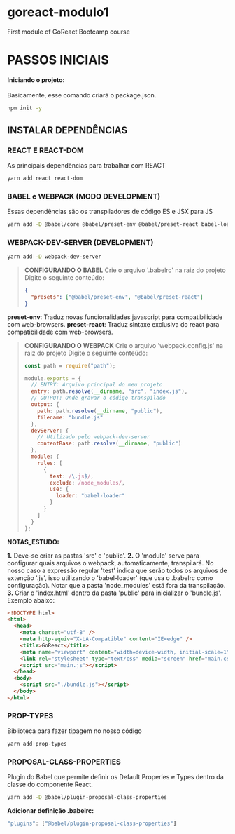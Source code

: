 # goreact-modulo1

First module of GoReact Bootcamp course

# PASSOS INICIAIS

#### Iniciando o projeto:

Basicamente, esse comando criará o package.json.

```bash
npm init -y
```

## INSTALAR DEPENDÊNCIAS

### REACT E REACT-DOM

As principais dependências para trabalhar com REACT

```bash
yarn add react react-dom
```

### BABEL e WEBPACK (MODO DEVELOPMENT)

Essas dependências são os transpiladores de código ES e JSX para JS

```bash
yarn add -D @babel/core @babel/preset-env @babel/preset-react babel-loader webpack webpack-cli
```

### WEBPACK-DEV-SERVER (DEVELOPMENT)

```bash
yarn add -D webpack-dev-server
```

> **CONFIGURANDO O BABEL**
> Crie o arquivo '.babelrc' na raiz do projeto
> Digite o seguinte conteúdo:
>
> ```json
> {
>   "presets": ["@babel/preset-env", "@babel/preset-react"]
> }
> ```

**preset-env**: Traduz novas funcionalidades javascript para compatibilidade com web-browsers.
**preset-react**: Traduz sintaxe exclusiva do react para compatibilidade com web-browsers.

> **CONFIGURANDO O WEBPACK**
> Crie o arquivo 'webpack.config.js' na raiz do projeto
> Digite o seguinte conteúdo:
>
> ```javascript
> const path = require("path");
>
> module.exports = {
>   // ENTRY: Arquivo principal do meu projeto
>   entry: path.resolve(__dirname, "src", "index.js"),
>   // OUTPUT: Onde gravar o código transpilado
>   output: {
>     path: path.resolve(__dirname, "public"),
>     filename: "bundle.js"
>   },
>   devServer: {
>     // Utilizado pelo webpack-dev-server
>     contentBase: path.resolve(__dirname, "public")
>   },
>   module: {
>     rules: [
>       {
>         test: /\.js$/,
>         exclude: /node_modules/,
>         use: {
>           loader: "babel-loader"
>         }
>       }
>     ]
>   }
> };
> ```

**NOTAS_ESTUDO:**

**1.** Deve-se criar as pastas 'src' e 'public'.
**2.** O 'module' serve para configurar quais arquivos o webpack, automaticamente, transpilará. No nosso caso a expressão regular 'test' indica que serão todos os arquivos de extenção '.js', isso utilizando o 'babel-loader' (que usa o .babelrc como configuração). Notar que a pasta 'node_modules' está fora da transpilação.
**3.** Criar o 'index.html' dentro da pasta 'public' para inicializar o 'bundle.js'. Exemplo abaixo:

```html
<!DOCTYPE html>
<html>
  <head>
    <meta charset="utf-8" />
    <meta http-equiv="X-UA-Compatible" content="IE=edge" />
    <title>GoReact</title>
    <meta name="viewport" content="width=device-width, initial-scale=1" />
    <link rel="stylesheet" type="text/css" media="screen" href="main.css" />
    <script src="main.js"></script>
  </head>
  <body>
    <script src="./bundle.js"></script>
  </body>
</html>
```

### PROP-TYPES

Biblioteca para fazer tipagem no nosso código

```bash
yarn add prop-types
```

### PROPOSAL-CLASS-PROPERTIES

Plugin do Babel que permite definir os Default Properies e Types dentro da classe do componente React.

```bash
yarn add -D @babel/plugin-proposal-class-properties
```

**Adicionar definição .babelrc:**

```javascript
"plugins": ["@babel/plugin-proposal-class-properties"]
```

